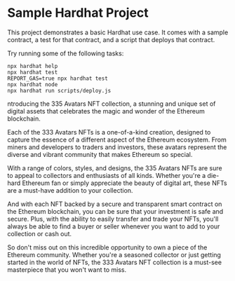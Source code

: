 # Sample Hardhat Project

This project demonstrates a basic Hardhat use case. It comes with a sample contract, a test for that contract, and a script that deploys that contract.

Try running some of the following tasks:

```shell
npx hardhat help
npx hardhat test
REPORT_GAS=true npx hardhat test
npx hardhat node
npx hardhat run scripts/deploy.js
```


ntroducing the 335 Avatars NFT collection, a stunning and unique set of digital assets that celebrates the magic and wonder of the Ethereum blockchain.

Each of the 333 Avatars NFTs is a one-of-a-kind creation, designed to capture the essence of a different aspect of the Ethereum ecosystem. From miners and developers to traders and investors, these avatars represent the diverse and vibrant community that makes Ethereum so special.

With a range of colors, styles, and designs, the 335 Avatars NFTs are sure to appeal to collectors and enthusiasts of all kinds. Whether you're a die-hard Ethereum fan or simply appreciate the beauty of digital art, these NFTs are a must-have addition to your collection.

And with each NFT backed by a secure and transparent smart contract on the Ethereum blockchain, you can be sure that your investment is safe and secure. Plus, with the ability to easily transfer and trade your NFTs, you'll always be able to find a buyer or seller whenever you want to add to your collection or cash out.

So don't miss out on this incredible opportunity to own a piece of the Ethereum community. Whether you're a seasoned collector or just getting started in the world of NFTs, the 333 Avatars NFT collection is a must-see masterpiece that you won't want to miss.

